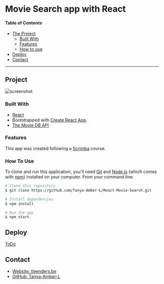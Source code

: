 # Movie Search app with React

#### Table of Contents

-   [The Project](#project)
    -   [Built With](#built-with)
    -   [Features](#features)
    -   [How to use](#how-to-use)
-   [Deploy](#deploy)
-   [Contact](#contact)

---

## Project

![screenshot]()

### Built With

-   [React](https://reactjs.org/)
-   Bootstrapped with [Create React App](https://github.com/facebook/create-react-app).
-   [The Movie DB API](https://www.themoviedb.org)

### Features

This app was created following a [Scrimba](https://scrimba.com) course.

### How To Use

To clone and run this application, you'll need [Git](https://git-scm.com) and [Node.js](https://nodejs.org/en/download/) (which comes with [npm](http://npmjs.com)) installed on your computer. From your command line:

```bash
# Clone this repository
$ git clone https://github.com/Tanya-Amber-L/React-Movie-Search.git

# Install dependencies
$ npm install

# Run the app
$ npm start
```

## Deploy

[ToDo]()

## Contact

-   [Website: tleenders.be](https://tleenders.be)
-   [GitHub: Tanya-Amber-L](https://github.com/Tanya-Amber-L)
